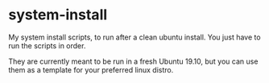 system-install
==============

My system install scripts, to run after a clean ubuntu install. You just have to run the scripts in order.

They are currently meant to be run in a fresh Ubuntu 19.10, but you can use them as a template for your preferred linux distro.
